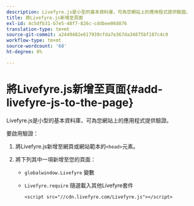 ```yaml
---
description: Livefyre.js是小型的基本資料庫，可為您網站上的應用程式提供驗證。
title: 將Livefyre.js新增至頁面
exl-id: 4c5dfb31-b7e5-48f7-826c-cddbee06d876
translation-type: tm+mt
source-git-commit: a2449482e617939cfda7e367da34875bf187c4c9
workflow-type: tm+mt
source-wordcount: '68'
ht-degree: 0%

---
```


# 將Livefyre.js新增至頁面{#add-livefyre-js-to-the-page}

Livefyre.js是小型的基本資料庫，可為您網站上的應用程式提供驗證。

要啟用驗證：

1. 將Livefyre.js新增至網頁或網站範本的`<head>`元素。
1. 將下列其中一項新增至您的頁面：

   * `globalwindow.Livefyre` 變數
   * `Livefyre.require` 隨選載入其他Livefyre套件

      ```
      <script src="//cdn.livefyre.com/Livefyre.js"></script>
      ```
